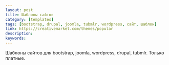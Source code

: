 ```yaml
---
layout: post
title: Шаблоны сайтов
category: [templates]
tags: [bootstrap, drupal, joomla, tubmlr, wordpress, сайт, шаблон]
link: https://creativemarket.com/themes/popular
description:
keywords:
---
```


<p>Шаблоны сайтов для bootstrap, joomla, wordpress, drupal, tubmlr. Только платные.</p>
